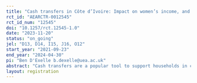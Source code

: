 ```yaml
---
title: "Cash transfers in Côte d’Ivoire: Impact on women’s income, and dynamics within the household, savings groups, and community"
rct_id: "AEARCTR-0012545"
rct_id_num: "12545"
doi: "10.1257/rct.12545-1.0"
date: "2023-11-20"
status: "on_going"
jel: "D13, D14, I15, J16, O12"
start_year: "2021-09-23"
end_year: "2024-04-30"
pi: "Ben D'Exelle b.dexelle@uea.ac.uk"
abstract: "Cash transfers are a popular tool to support households in coping with economic hardship and poverty. The literature documents that cash transfers, both, conditional and unconditional, are effective on a number of domains and thus are also effective in structurally reducing poverty. Yet, evidence on the impact of cash transfers, in particular unconditional ones, on women’s agency, both within and outside the household is still limited. In this study we aim to better understand the effects on women’s agency in the context of women’s savings groups in rural Cote d’Ivoire. The RCT is conducted in the region around Doloa. The study covers 60 randomly selected communities. In each community one savings group of around 15 women was formed. The study covers close to 900 women. In intervention communities, women in savings groups receive a sizable weekly cash transfer over a period of two years. The predictable and frequent income stream of the cash transfers is expected to enable women to more easily save, pay for large household expenditures and business investments, cope with uninsured shocks (thereby reducing risk and enhancing peace of mind), and more generally increase women’s agency within the household and community due to greater access to economic resources. The evaluation combines repeated survey data with administrative data from the savings groups. "
layout: registration
---
```


